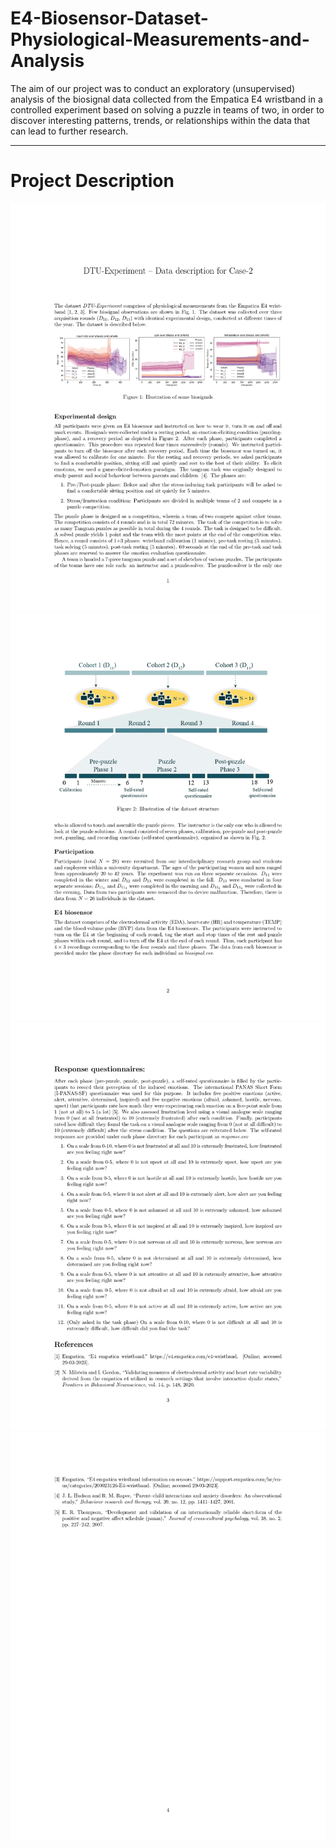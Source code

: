 # E4-Biosensor-Dataset-Physiological-Measurements-and-Analysis
The aim of our project was to conduct an exploratory (unsupervised) analysis of the biosignal data collected from the Empatica E4 wristband in a controlled experiment based on solving a puzzle in teams of two, in order to discover interesting patterns, trends, or relationships within the data that can lead to further research.

-------------------------------------

# Project Description

![Page 1](case2_data_description_page-0001.jpg)
![Page 2](case2_data_description_page-0002.jpg)
![Page 3](case2_data_description_page-0003.jpg)
![Page 4](case2_data_description_page-0004.jpg)

